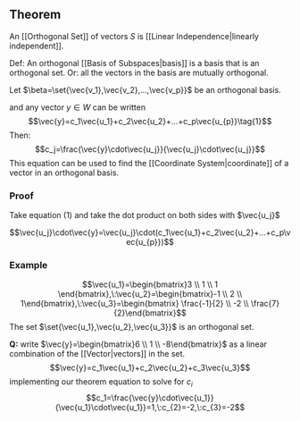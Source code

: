 ## Theorem

An [[Orthogonal Set]] of vectors $S$ is [[Linear Independence|linearly independent]].

Def: An orthogonal [[Basis of Subspaces|basis]] is a basis that is an orthogonal set.
Or: all the vectors in the basis are mutually orthogonal.

Let $\beta=\set{\vec{v_1},\vec{v_2},...,\vec{v_p}}$ be an orthogonal basis.

and any vector $y\in W$ can be written
$$\vec{y}=c_1\vec{u_1}+c_2\vec{u_2}+...+c_p\vec{u_{p}}\tag{1}$$
Then: $$c_j=\frac{\vec{y}\cdot\vec{u_j}}{\vec{u_j}\cdot\vec{u_j}}$$
This equation can be used to find the [[Coordinate System|coordinate]] of a vector in an orthogonal basis.

### Proof

Take equation $(1)$ and take the dot product on both sides with $\vec{u_j}$

$$\vec{u_j}\cdot\vec{y}=\vec{u_j}\cdot(c_1\vec{u_1}+c_2\vec{u_2}+...+c_p\vec{u_{p}})$$

### Example

$$\vec{u_1}=\begin{bmatrix}3 \\ 1 \\ 1 \end{bmatrix},\:\vec{u_2}=\begin{bmatrix}-1 \\ 2 \\ 1\end{bmatrix},\:\vec{u_3}=\begin{bmatrix} \frac{-1}{2} \\ -2 \\ \frac{7}{2}\end{bmatrix}$$
The set $\set{\vec{u_1},\vec{u_2},\vec{u_3}}$ is an orthogonal set.

**Q:** write $\vec{y}=\begin{bmatrix}6 \\ 1 \\ -8\end{bmatrix}$ as a linear combination of the [[Vector|vectors]] in the set.
$$\vec{y}=c_1\vec{u_1}+c_2\vec{u_2}+c_3\vec{u_3}$$
implementing our theorem equation to solve for $c_i$
$$c_1=\frac{\vec{y}\cdot\vec{u_1}}{\vec{u_1}\cdot\vec{u_1}}=1,\:c_{2}=-2,\:c_{3}=-2$$

